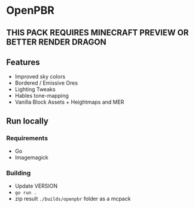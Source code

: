 # OpenPBR

## THIS PACK REQUIRES MINECRAFT PREVIEW OR BETTER RENDER DRAGON

## Features

- Improved sky colors
- Bordered / Emissive Ores
- Lighting Tweaks
- Hables tone-mapping
- Vanilla Block Assets + Heightmaps and MER

## Run locally

### Requirements 

- Go
- Imagemagick

### Building 

- Update VERSION
- `go run .`
- zip result `./builds/openpbr` folder as a mcpack

